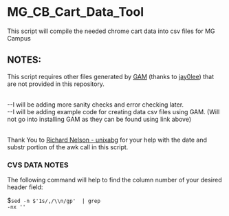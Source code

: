 # MG_CB_Cart_Data_Tool
This script will compile the needed chrome cart data into csv files for MG Campus

<h2><b>NOTES: </b></h2>This script requires other files generated by <a href="https://github.com/jay0lee/GAM">GAM</a> (thanks to <a href="https://github.com/jay0lee">jay0lee</a>) that are not provided in this repository.</br></br>

--I will be adding more sanity checks and error checking later. </br>
--I will be adding example code for creating data csv files using GAM. (Will not go into installing GAM as they can be found using link above)</br></br>

Thank You to <a href="https://github.com/unixabg"/>Richard Nelson - unixabg</a> for your help with the date and substr portion of the awk call in this script.

<h3>CVS DATA NOTES</h3>
The following command will help to find the column number of your desired header field:

$<code>sed -n $'1s/,/\\\n/gp' <FILENAME OF CSV FILE TO SEARCH> | grep -nx '<WANTED FIELD>'</code>
